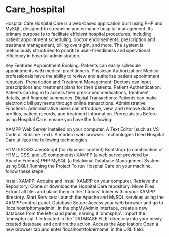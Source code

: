 # Care_hospital

Hospital Care
Hospital Care is a web-based application built using PHP and MySQL, designed to streamline and enhance hospital management. Its primary purpose is to facilitate efficient hospital procedures, including patient appointment scheduling, doctor endorsements, prescription and treatment management, billing oversight, and more. The system is meticulously structured to prioritize user-friendliness and operational efficiency in hospital administration.

Key Features
Appointment Booking: Patients can easily schedule appointments with medical practitioners.
Physician Authorization: Medical professionals have the ability to review and authorize patient appointment requests.
Prescription and Treatment Management: Doctors can input prescriptions and treatment plans for their patients.
Patient Authentication: Patients can log in to access their prescribed medications, treatment details, and financial summaries.
Digital Transactions: Patients can make electronic bill payments through online transactions.
Administrative Functions: Administrative users can introduce, view, and remove doctor profiles, patient records, and treatment information.
Prerequisites
Before using Hospital Care, ensure you have the following:

XAMPP Web Server installed on your computer.
A Text Editor (such as VS Code or Sublime Text).
A modern web browser.
Technologies Used
Hospital Care utilizes the following technologies:

HTML5/CSS3
JavaScript (for dynamic content)
Bootstrap (a combination of HTML, CSS, and JS components)
XAMPP (a web server provided by Apache Friends)
PHP
MySQL (a Relational Database Management System using SQL)
Running the Project
To run Hospital Care on your machine, follow these steps:

Install XAMPP: Acquire and install XAMPP on your computer.
Retrieve the Repository: Clone or download the Hospital Care repository.
Move Files: Extract all files and place them in the 'htdocs' folder within your XAMPP directory.
Start Services: Launch the Apache and MySQL services using the XAMPP control panel.
Database Setup: Access your web browser and go to 'localhost/phpmyadmin'. In the phpMyAdmin interface, create a new database from the left-hand panel, naming it 'ohmsphp'. Import the 'ohmsphp.sql' file located in the 'DATABASE FILE' directory into your newly created database and confirm the action.
Access the Application: Open a new browser tab and enter 'localhost/foldername' in the URL field.
